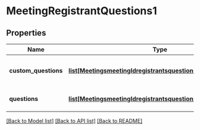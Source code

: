 # MeetingRegistrantQuestions1

## Properties
Name | Type | Description | Notes
------------ | ------------- | ------------- | -------------
**custom_questions** | [**list[MeetingsmeetingIdregistrantsquestionsCustomQuestions]**](MeetingsmeetingIdregistrantsquestionsCustomQuestions.md) | Array of Registrant Custom Questions | [optional] 
**questions** | [**list[MeetingsmeetingIdregistrantsquestionsQuestions]**](MeetingsmeetingIdregistrantsquestionsQuestions.md) | Array of Registrant Questions | [optional] 

[[Back to Model list]](../README.md#documentation-for-models) [[Back to API list]](../README.md#documentation-for-api-endpoints) [[Back to README]](../README.md)

